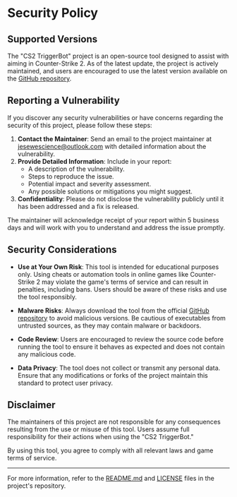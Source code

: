 # Security Policy

## Supported Versions

The "CS2 TriggerBot" project is an open-source tool designed to assist with aiming in Counter-Strike 2. As of the latest update, the project is actively maintained, and users are encouraged to use the latest version available on the [GitHub repository](https://github.com/Jesewe/cs2-triggerbot).

## Reporting a Vulnerability

If you discover any security vulnerabilities or have concerns regarding the security of this project, please follow these steps:

1. **Contact the Maintainer**: Send an email to the project maintainer at [jesewescience@outlook.com](mailto:jesewescience@outlook.com) with detailed information about the vulnerability.
2. **Provide Detailed Information**: Include in your report:
   - A description of the vulnerability.
   - Steps to reproduce the issue.
   - Potential impact and severity assessment.
   - Any possible solutions or mitigations you might suggest.
3. **Confidentiality**: Please do not disclose the vulnerability publicly until it has been addressed and a fix is released.

The maintainer will acknowledge receipt of your report within 5 business days and will work with you to understand and address the issue promptly.

## Security Considerations

- **Use at Your Own Risk**: This tool is intended for educational purposes only. Using cheats or automation tools in online games like Counter-Strike 2 may violate the game's terms of service and can result in penalties, including bans. Users should be aware of these risks and use the tool responsibly.

- **Malware Risks**: Always download the tool from the official [GitHub repository](https://github.com/Jesewe/cs2-triggerbot) to avoid malicious versions. Be cautious of executables from untrusted sources, as they may contain malware or backdoors.

- **Code Review**: Users are encouraged to review the source code before running the tool to ensure it behaves as expected and does not contain any malicious code.

- **Data Privacy**: The tool does not collect or transmit any personal data. Ensure that any modifications or forks of the project maintain this standard to protect user privacy.

## Disclaimer

The maintainers of this project are not responsible for any consequences resulting from the use or misuse of this tool. Users assume full responsibility for their actions when using the "CS2 TriggerBot."

By using this tool, you agree to comply with all relevant laws and game terms of service.

---

For more information, refer to the [README.md](https://github.com/Jesewe/cs2-triggerbot/blob/main/README.md) and [LICENSE](https://github.com/Jesewe/cs2-triggerbot/blob/main/LICENSE) files in the project's repository.
